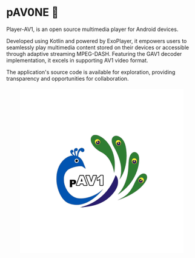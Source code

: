 # pAV0NE 🦚 

Player-AV1, is an open source multimedia player for Android devices.

Developed using Kotlin and powered by ExoPlayer, it empowers users to seamlessly play multimedia content stored on their devices or accessible through adaptive streaming MPEG-DASH. Featuring the GAV1 decoder implementation, it excels in supporting AV1 video format. 

The application's source code is available for exploration, providing transparency and opportunities for collaboration.


<div align="center" style="margin: 20px 0;">
  <img src="./app/src/main/res/mipmap-xxxhdpi/ic_launcher_foreground.png" alt="image info" />
</div>

